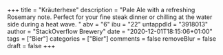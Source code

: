 +++
title = "Kräuterhexe"
description = "Pale Ale with a refreshing Rosemary note. Perfect for your fine steak dinner or chilling at the water side during a heat wave. "
abv = "6"
ibu = "22"
untappdId = "3918013"
author = "StackOverflow Brewery"
date = "2020-12-01T18:15:06+01:00"
tags = ["Bier"]
categories = ["Bier"]
comments = false
removeBlur = false
draft = false
+++